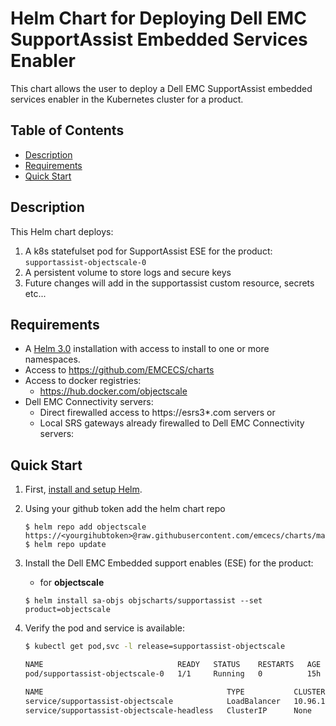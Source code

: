 # Helm Chart for Deploying Dell EMC SupportAssist Embedded Services Enabler
This chart allows the user to deploy a Dell EMC SupportAssist embedded services enabler in the Kubernetes cluster for a product.
 
## Table of Contents

* [Description](#description)
* [Requirements](#requirements)
* [Quick Start](#quick-start)

## Description

This Helm chart deploys:
1. A k8s statefulset pod for SupportAssist ESE for the product:
   `supportassist-objectscale-0`
2. A persistent volume to store logs and secure keys
3. Future changes will add in the supportassist custom resource, secrets etc...

## Requirements

* A [Helm 3.0](https://helm.sh) installation with access to install to one or more namespaces.
* Access to https://github.com/EMCECS/charts
* Access to docker registries:
    * https://hub.docker.com/objectscale
* Dell EMC Connectivity servers:
    * Direct firewalled access to https://esrs3*.com servers or
    * Local SRS gateways already firewalled to Dell EMC Connectivity servers:

## Quick Start

1. First, [install and setup Helm](https://docs.helm.sh/using_helm/#quickstart).

2. Using your github token add the helm chart repo

    ```
    $ helm repo add objectscale https://<yourgihubtoken>@raw.githubusercontent.com/emcecs/charts/master/docs
    $ helm repo update
    ```

3. Install the Dell EMC Embedded support enables (ESE) for the product: 
    - for **objectscale** 
    ```
    $ helm install sa-objs objscharts/supportassist --set product=objectscale
    ```

4. Verify the pod and service is available:
    ```bash
    $ kubectl get pod,svc -l release=supportassist-objectscale

    NAME                              READY   STATUS    RESTARTS   AGE
    pod/supportassist-objectscale-0   1/1     Running   0          15h

    NAME                                         TYPE           CLUSTER-IP   EXTERNAL-IP    PORT(S)                         AGE
    service/supportassist-objectscale            LoadBalancer   10.96.1.89   10.240.124.9   9447:31526/TCP,8080:32740/TCP   15h
    service/supportassist-objectscale-headless   ClusterIP      None         <none>         9447/TCP,8080/TCP               15h
    ```


